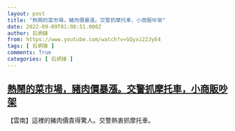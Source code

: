 ```yaml
---
layout: post
title: "熱鬧的菜市場，豬肉價暴漲。交警抓摩托車，小商販吵架"
date: 2022-09-09T01:08:51.000Z
author: 石炳鋒
from: https://www.youtube.com/watch?v=SQyxi22JyE4
tags: [ 石炳锋 ]
comments: True
categories: [ 石炳锋 ]
---
```

<!--1662685731000-->
[熱鬧的菜市場，豬肉價暴漲。交警抓摩托車，小商販吵架](https://www.youtube.com/watch?v=SQyxi22JyE4)
------

<div>
【雲南】這裡的豬肉價貴得驚人。交警熱衷抓摩托車。
</div>

